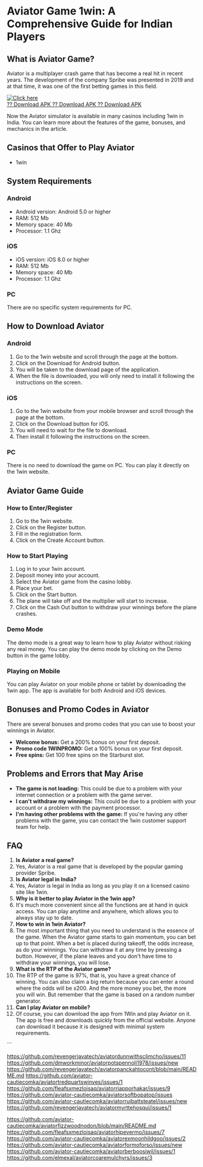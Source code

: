 # Aviator Game 1win: A Comprehensive Guide for Indian Players

## What is Aviator Game?

Aviator is a multiplayer crash game that has become a real hit in recent
years. The development of the company Spribe was presented in 2019 and
at that time, it was one of the first betting games in this field.

[![Click
here](https://readscoops.com/wp-content/uploads/2023/03/Readscoop-aviator-1-1.jpg)](https://traff.sbs/deff)\
[?? Download APK ?? Download APK ?? Download
APK](https://traff.sbs/deff)

Now the Aviator simulator is available in many casinos including 1win in
India. You can learn more about the features of the game, bonuses, and
mechanics in the article.

## Casinos that Offer to Play Aviator

-   1win

## System Requirements

### Android

-   Android version: Android 5.0 or higher
-   RAM: 512 Mb
-   Memory space: 40 Mb
-   Processor: 1.1 Ghz

### iOS

-   iOS version: iOS 8.0 or higher
-   RAM: 512 Mb
-   Memory space: 40 Mb
-   Processor: 1.1 Ghz

### PC

There are no specific system requirements for PC.

## How to Download Aviator

### Android

1.  Go to the 1win website and scroll through the page at the bottom.
2.  Click on the Download for Android button.
3.  You will be taken to the download page of the application.
4.  When the file is downloaded, you will only need to install it
    following the instructions on the screen.

### iOS

1.  Go to the 1win website from your mobile browser and scroll through
    the page at the bottom.
2.  Click on the Download button for iOS.
3.  You will need to wait for the file to download.
4.  Then install it following the instructions on the screen.

### PC

There is no need to download the game on PC. You can play it directly on
the 1win website.

## Aviator Game Guide

### How to Enter/Register

1.  Go to the 1win website.
2.  Click on the Register button.
3.  Fill in the registration form.
4.  Click on the Create Account button.

### How to Start Playing

1.  Log in to your 1win account.
2.  Deposit money into your account.
3.  Select the Aviator game from the casino lobby.
4.  Place your bet.
5.  Click on the Start button.
6.  The plane will take off and the multiplier will start to increase.
7.  Click on the Cash Out button to withdraw your winnings before the
    plane crashes.

### Demo Mode

The demo mode is a great way to learn how to play Aviator without
risking any real money. You can play the demo mode by clicking on the
Demo button in the game lobby.

### Playing on Mobile

You can play Aviator on your mobile phone or tablet by downloading the
1win app. The app is available for both Android and iOS devices.

## Bonuses and Promo Codes in Aviator

There are several bonuses and promo codes that you can use to boost your
winnings in Aviator.

-   **Welcome bonus:** Get a 200% bonus on your first deposit.
-   **Promo code 1WINPROMO:** Get a 100% bonus on your first deposit.
-   **Free spins:** Get 100 free spins on the Starburst slot.

## Problems and Errors that May Arise

-   **The game is not loading:** This could be due to a problem with
    your internet connection or a problem with the game server.
-   **I can\'t withdraw my winnings:** This could be due to a problem
    with your account or a problem with the payment processor.
-   **I\'m having other problems with the game:** If you\'re having any
    other problems with the game, you can contact the 1win customer
    support team for help.

## FAQ

1.  **Is Aviator a real game?**
2.  Yes, Aviator is a real game that is developed by the popular gaming
    provider Spribe.
3.  **Is Aviator legal in India?**
4.  Yes, Aviator is legal in India as long as you play it on a licensed
    casino site like 1win.
5.  **Why is it better to play Aviator in the 1win app?**
6.  It's much more convenient since all the functions are at hand in
    quick access. You can play anytime and anywhere, which allows you to
    always stay up to date.
7.  **How to win in 1win Aviator?**
8.  The most important thing that you need to understand is the essence
    of the game. When the Aviator game starts to gain momentum, you can
    bet up to that point. When a bet is placed during takeoff, the odds
    increase, as do your winnings. You can withdraw it at any time by
    pressing a button. However, if the plane leaves and you don't have
    time to withdraw your winnings, you will lose.
9.  **What is the RTP of the Aviator game?**
10. The RTP of the game is 97%, that is, you have a great chance of
    winning. You can also claim a big return because you can enter a
    round where the odds will be x200. And the more money you bet, the
    more you will win. But remember that the game is based on a random
    number generator.
11. **Can I play Aviator on mobile?**
12. Of course, you can download the app from 1Win and play Aviator on
    it. The app is free and downloads quickly from the official website.
    Anyone can download it because it is designed with minimal system
    requirements.

\`\`\`

https://github.com/revengerjavatech/aviatordunnwithsclimcho/issues/11
https://github.com/dmworkminor/aviatorpotspennoli1978/issues/new
https://github.com/revengerjavatech/aviatorpanckahtocont/blob/main/README.md
https://github.com/aviator-cautiecomka/aviatortredquartswinves/issues/1
https://github.com/fleafsxmezloisaq/aviatorriapporhakar/issues/9
https://github.com/aviator-cautiecomka/aviatorsoftbopatop/issues
https://github.com/aviator-cautiecomka/aviatorruibattsteatel/issues/new
https://github.com/revengerjavatech/aviatormyrttehosqui/issues/1

https://github.com/aviator-cautiecomka/aviatorfizzwoodnodon/blob/main/README.md
https://github.com/fleafsxmezloisaq/aviatorhipevermo/issues/7
https://github.com/aviator-cautiecomka/aviatorexmoonhildgoo/issues/2
https://github.com/aviator-cautiecomka/aviatorformoforso/issues/new
https://github.com/aviator-cautiecomka/aviatorberboosiwil/issues/1
https://github.com/elmexal/aviatorcoaremulchyrs/issues/3
